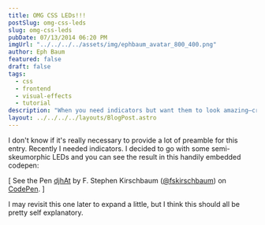 ```yaml
---
title: OMG CSS LEDs!!!
postSlug: omg-css-leds
slug: omg-css-leds
pubDate: 07/13/2014 06:20 PM
imgUrl: "../../../../assets/img/ephbaum_avatar_800_400.png"
author: Eph Baum
featured: false
draft: false
tags:
  - css
  - frontend
  - visual-effects
  - tutorial
description: "When you need indicators but want them to look amazing—create semi-skeumorphic CSS LEDs that actually glow. A CodePen showcase of beautiful LED-style indicators that prove CSS can be both functional and visually stunning without any JavaScript required."
layout: ../../../../layouts/BlogPost.astro
---
```


I don't know if it's really necessary to provide a lot of preamble for this entry. Recently I needed indicators. I decided to go with some semi-skeumorphic LEDs and you can see the result in this handily embedded codepen:

\[ See the Pen [djhAt](https://codepen.io/fskirschbaum/pen/djhAt/) by F. Stephen Kirschbaum ([@fskirschbaum](https://codepen.io/fskirschbaum)) on [CodePen](https://codepen.io). \]

I may revisit this one later to expand a little, but I think this should all be pretty self explanatory.
